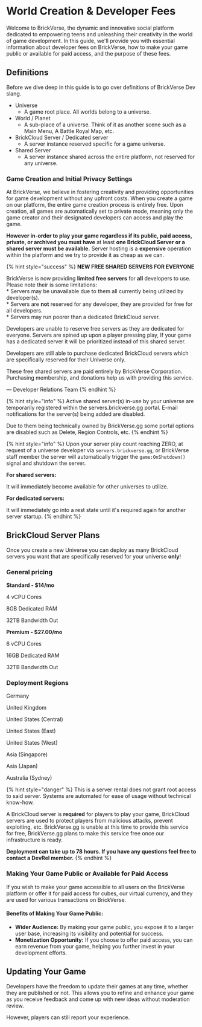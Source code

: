 # World Creation & Developer Fees

Welcome to BrickVerse, the dynamic and innovative social platform dedicated to empowering teens and unleashing their creativity in the world of game development. In this guide, we'll provide you with essential information about developer fees on BrickVerse, how to make your game public or available for paid access, and the purpose of these fees.

## Definitions

Before we dive deep in this guide is to go over definitions of BrickVerse Dev slang.

* Universe
  * A game root place. All worlds belong to a universe.
* World / Planet
  * A sub-place of a universe. Think of it as another scene such as a Main Menu, A Battle Royal Map, etc.
* BrickCloud Server / Dedicated server
  * A server instance reserved specific for a game universe.
* Shared Server
  * A server instance shared across the entire platform, not reserved for any universe.

### Game Creation and Initial Privacy Settings

At BrickVerse, we believe in fostering creativity and providing opportunities for game development without any upfront costs. When you create a game on our platform, the entire game creation process is entirely free. Upon creation, all games are automatically set to private mode, meaning only the game creator and their designated developers can access and play the game.

**However in-order to play your game regardless if its public, paid access, private, or archived you must have** at least **one BrickCloud Server or a shared server must be available.** Server hosting is a **expensive** operation within the platform and we try to provide it as cheap as we can.

{% hint style="success" %}
**NEW FREE SHARED SERVERS FOR EVERYONE**

BrickVerse is now providing **limited free servers** for **all** developers to use. Please note their is some limitations:\
\* Servers may be unavailable due to them all currently being utilized by developer(s).\
\* Servers are **not** reserved for any developer, they are provided for free for all developers.\
\* Servers may run poorer than a dedicated BrickCloud server.



Developers are unable to reserve free servers as they are dedicated for everyone. Servers are spined up upon a player pressing play, If your game has a dedicated server it will be prioritized instead of this shared server.



Developers are still able to purchase dedicated BrickCloud servers which are specifically reserved for their Universe only.



These free shared servers are paid entirely by BrickVerse Corporation. Purchasing membership, and donations help us with providing this service.

― Developer Relations Team
{% endhint %}

{% hint style="info" %}
Active shared server(s) in-use by your universe are temporarily registered within the servers.brickverse.gg portal. E-mail notifications for the server(s) being added are disabled.



Due to them being technically owned by BrickVerse.gg some portal options are disabled such as Delete, Region Controls, etc.
{% endhint %}

{% hint style="info" %}
Upon your server play count reaching ZERO, at request of a universe developer via `servers.brickverse.gg`, or BrickVerse staff member the server will automatically trigger the `game:OnShutdown()` signal and shutdown the server.



**For shared servers:**

It will immediately become available for other universes to utilize.



**For dedicated servers:**

It will immediately go into a rest state until it's required again for another server startup.
{% endhint %}

## BrickCloud Server Plans

Once you create a new Universe you can deploy as many BrickCloud servers you want that are specifically reserved for your universe **only**!

### General pricing

**Standard - $14/mo**

4 vCPU Cores

8GB Dedicated RAM

32TB Bandwidth Out

**Premium - $27.00/mo**

6 vCPU Cores

16GB Dedicated RAM

32TB Bandwidth Out

### Deployment Regions

Germany

United Kingdom

United States (Central)

United States (East)

United States (West)

Asia (Singapore)

Asia (Japan)

Australia (Sydney)

{% hint style="danger" %}
This is a server rental does not grant root access to said server. Systems are automated for ease of usage without technical know-how.



A BrickCloud server is **required** for players to play your game, BrickCloud servers are used to protect players from malicious attacks, prevent exploiting, etc. BrickVerse.gg is unable at this time to provide this service for free, BrickVerse.gg plans to make this service free once our infrastructure is ready.



**Deployment can take up to 78 hours. If you have any questions feel free to contact a DevRel member.**
{% endhint %}

### Making Your Game Public or Available for Paid Access

If you wish to make your game accessible to all users on the BrickVerse platform or offer it for paid access for cubes, our virtual currency, and they are used for various transactions on BrickVerse.

#### Benefits of Making Your Game Public:

* **Wider Audience:** By making your game public, you expose it to a larger user base, increasing its visibility and potential for success.
* **Monetization Opportunity:** If you choose to offer paid access, you can earn revenue from your game, helping you further invest in your development efforts.

## Updating Your Game

Developers have the freedom to update their games at any time, whether they are published or not. This allows you to refine and enhance your game as you receive feedback and come up with new ideas without moderation review.

However, players can still report your experience.
